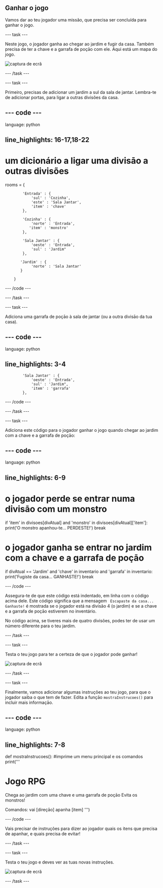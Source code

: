 ## Ganhar o jogo

Vamos dar ao teu jogador uma missão, que precisa ser concluída para ganhar o jogo.

\--- task \---

Neste jogo, o jogador ganha ao chegar ao jardim e fugir da casa. Também precisa de ter a chave e a garrafa de poçāo com ele. Aqui está um mapa do jogo.

![captura de ecrã](images/rpg-final-map.png)

\--- /task \---

\--- task \---

Primeiro, precisas de adicionar um jardim a sul da sala de jantar. Lembra-te de adicionar portas, para ligar a outras divisões da casa.

## \--- code \---

language: python

## line_highlights: 16-17,18-22

# um dicionário a ligar uma divisāo a outras divisões

rooms = {

            'Entrada' : {
                'sul' : 'Cozinha',
                'este' : 'Sala Jantar',
                'item' : 'chave'
            },
    
            'Cozinha' : {
                'norte' : 'Entrada',
               'item' : 'monstro'
            },
    
            'Sala Jantar' : {
                'oeste' : 'Entrada',
                'sul' : 'Jardim"
            },
    
           'Jardim' : {
                'norte' : 'Sala Jantar'
           }
    
        }
    

\--- /code \---

\--- /task \---

\--- task \---

Adiciona uma garrafa de poçāo à sala de jantar (ou a outra divisāo da tua casa).

## \--- code \---

language: python

## line_highlights: 3-4

            'Sala Jantar' : {
                'oeste' : 'Entrada',
                'sul' : 'Jardim",
                'item' : 'garrafa'
            },
    

\--- /code \---

\--- /task \---

\--- task \---

Adiciona este código para o jogador ganhar o jogo quando chegar ao jardim com a chave e a garrafa de poçāo:

## \--- code \---

language: python

## line_highlights: 6-9

# o jogador perde se entrar numa divisāo com um monstro

if 'item' in divisoes\[divAtual] and 'monstro' in divisoes[divAtual\]\['item'\]: print('O monstro apanhou-te... PERDESTE!') break

# o jogador ganha se entrar no jardim com a chave e a garrafa de poçāo

if divAtual == 'Jardim' and 'chave' in inventario and 'garrafa' in inventario: print('Fugiste da casa... GANHASTE!') break

\--- /code \---

Assegura-te de que este código está indentado, em linha com o código acima dele. Este código significa que a mensagem ` Escapaste da casa... Ganhaste!` é mostrada se o jogador está na divisāo 4 (o jardim) e se a chave e a garrafa de poçāo estiverem no inventário.

No código acima, se tiveres mais de quatro divisões, podes ter de usar um número diferente para o teu jardim.

\--- /task \---

\--- task \---

Testa o teu jogo para ter a certeza de que o jogador pode ganhar!

![captura de ecrã](images/rpg-win-test.png)

\--- /task \---

\--- task \---

Finalmente, vamos adicionar algumas instruções ao teu jogo, para que o jogador saiba o que tem de fazer. Edita a funçāo `mostraInstrucoes()` para incluir mais informaçāo.

## \--- code \---

language: python

## line_highlights: 7-8

def mostraInstrucoes(): #imprime um menu principal e os comandos print('''

# Jogo RPG

Chega ao jardim com uma chave e uma garrafa de poçāo Evita os monstros!

Comandos: vai [direçāo] apanha [item] ''')

\--- /code \---

Vais precisar de instruções para dizer ao jogador quais os itens que precisa de apanhar, e quais precisa de evitar!

\--- /task \---

\--- task \---

Testa o teu jogo e deves ver as tuas novas instruções.

![captura de ecrã](images/rpg-instructions-test.png)

\--- /task \---